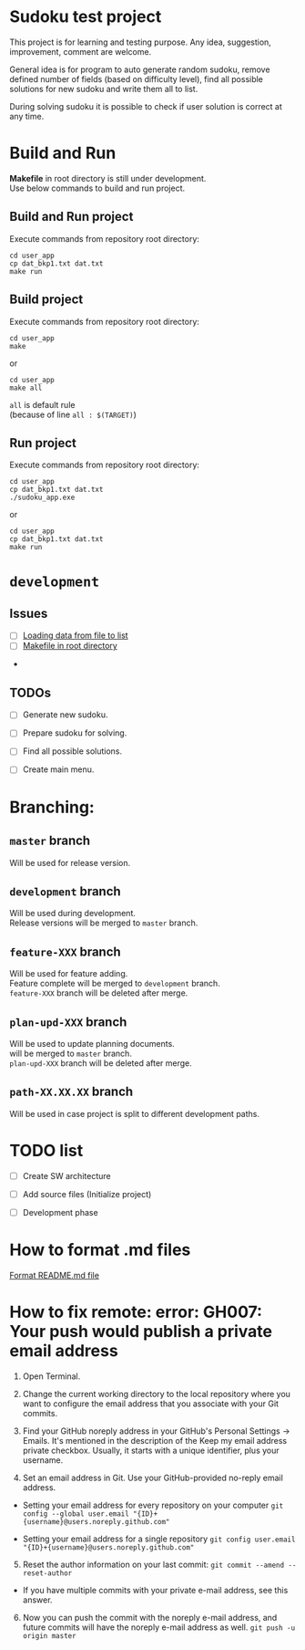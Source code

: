 # Sudoku test project


This project is for learning and testing purpose.
Any idea, suggestion, improvement, comment are welcome.

General idea is for program to auto generate random sudoku,
remove defined number of fields (based on difficulty level),
find all possible solutions for new sudoku and write them
all to list.

During solving sudoku it is possible to check if user solution
is correct at any time.

# Build and Run
**Makefile** in root directory is still under development.<br>
Use below commands to build and run project.
## Build and Run project
Execute commands from repository root directory:
```
cd user_app
cp dat_bkp1.txt dat.txt
make run
```
## Build project
Execute commands from repository root directory:
```
cd user_app
make
```
or
```
cd user_app
make all
```
`all` is default rule<br>
(because of line `all : $(TARGET)`)
## Run project
Execute commands from repository root directory:
```
cd user_app
cp dat_bkp1.txt dat.txt
./sudoku_app.exe
```
or
```
cd user_app
cp dat_bkp1.txt dat.txt
make run
```

# `development`
## Issues
- [ ] [Loading data from file to list](https://github.com/Mladen85/SudokuTest01/issues/9)
- [ ] [Makefile in root directory](https://github.com/Mladen85/SudokuTest01/issues/10)
- 

## TODOs
- [ ] Generate new sudoku.
- [ ] Prepare sudoku for solving.
- [ ] Find all possible solutions.
- [ ] Create main menu.


# Branching:
## `master` branch
Will be used for release version.

## `development` branch
Will be used during development.<br>
Release versions will be merged to `master` branch.

## `feature-XXX` branch
Will be used for feature adding.<br>
Feature complete will be merged to `development` branch.<br>
`feature-XXX` branch will be deleted after merge.

## `plan-upd-XXX` branch
Will be used to update planning documents.<br>
will be merged to `master` branch.<br>
`plan-upd-XXX` branch will be deleted after merge.

## `path-XX.XX.XX` branch
Will be used in case project is split to different development paths.


# TODO list
- [ ] Create SW architecture<br>
- [ ] Add source files (Initialize project)<br>
- [ ] Development phase<br>


# How to format .md files
[Format README.md file](https://docs.github.com/en/get-started/writing-on-github/getting-started-with-writing-and-formatting-on-github/basic-writing-and-formatting-syntax)

# How to fix remote: error: GH007: Your push would publish a private email address
1. Open Terminal.

2. Change the current working directory to the local repository where you want to configure the email address that you associate with your Git commits.

3. Find your GitHub noreply address in your GitHub's Personal Settings → Emails. It's mentioned in the description of the Keep my email address private checkbox. Usually, it starts with a unique identifier, plus your username.

4. Set an email address in Git. Use your GitHub-provided no-reply email address.
- Setting your email address for every repository on your computer
    `git config --global user.email "{ID}+{username}@users.noreply.github.com"`

- Setting your email address for a single repository
    `git config user.email "{ID}+{username}@users.noreply.github.com"`

5. Reset the author information on your last commit:
    `git commit --amend --reset-author`
- If you have multiple commits with your private e-mail address, see this answer.

6. Now you can push the commit with the noreply e-mail address, and future commits will have the noreply e-mail address as well.
    `git push -u origin master`

